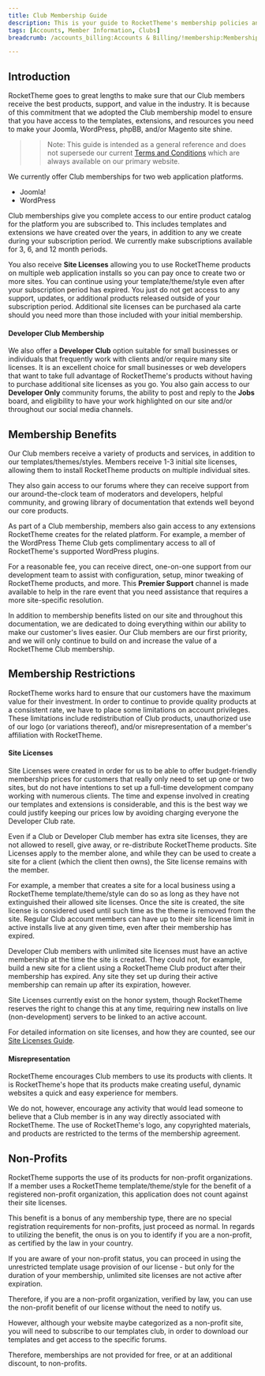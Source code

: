 ```yaml
---
title: Club Membership Guide
description: This is your guide to RocketTheme's membership policies and guidelines.
tags: [Accounts, Member Information, Clubs]
breadcrumb: /accounts_billing:Accounts & Billing/!membership:Membership Guide/

---
```


Introduction
-----

RocketTheme goes to great lengths to make sure that our Club members receive the best products, support, and value in the industry. It is because of this commitment that we adopted the Club membership model to ensure that you have access to the templates, extensions, and resources you need to make your Joomla, WordPress, phpBB, and/or Magento site shine.

>> Note: This guide is intended as a general reference and does not supersede our current [Terms and Conditions][terms] which are always available on our primary website.

We currently offer Club memberships for two web application platforms.

* Joomla!
* WordPress

Club memberships give you complete access to our entire product catalog for the platform you are subscribed to. This includes templates and extensions we have created over the years, in addition to any we create during your subscription period. We currently make subscriptions available for 3, 6, and 12 month periods.

You also receive **Site Licenses** allowing you to use RocketTheme products on multiple web application installs so you can pay once to create two or more sites. You can continue using your template/theme/style even after your subscription period has expired. You just do not get access to any support, updates, or additional products released outside of your subscription period. Additional site licenses can be purchased ala carte should you need more than those included with your initial membership.

#### Developer Club Membership

We also offer a **Developer Club** option suitable for small businesses or individuals that frequently work with clients and/or require many site licenses. It is an excellent choice for small businesses or web developers that want to take full advantage of RocketTheme's products without having to purchase additional site licenses as you go. You also gain access to our **Developer Only** community forums, the ability to post and reply to the **Jobs** board, and eligibility to have your work highlighted on our site and/or throughout our social media channels.

Membership Benefits
-----

Our Club members receive a variety of products and services, in addition to our templates/themes/styles. Members receive 1-3 initial site licenses, allowing them to install RocketTheme products on multiple individual sites. 

They also gain access to our forums where they can receive support from our around-the-clock team of moderators and developers, helpful community, and growing library of documentation that extends well beyond our core products.

As part of a Club membership, members also gain access to any extensions RocketTheme creates for the related platform. For example, a member of the WordPress Theme Club gets complimentary access to all of RocketTheme's supported WordPress plugins.

For a reasonable fee, you can receive direct, one-on-one support from our development team to assist with configuration, setup, minor tweaking of RocketTheme products, and more. This **Premier Support** channel is made available to help in the rare event that you need assistance that requires a more site-specific resolution.

In addition to membership benefits listed on our site and throughout this documentation, we are dedicated to doing everything within our ability to make our customer's lives easier. Our Club members are our first priority, and we will only continue to build on and increase the value of a RocketTheme Club membership.

Membership Restrictions
-----

RocketTheme works hard to ensure that our customers have the maximum value for their investment. In order to continue to provide quality products at a consistent rate, we have to place some limitations on account privileges. These limitations include redistribution of Club products, unauthorized use of our logo (or variations thereof), and/or misrepresentation of a member's affiliation with RocketTheme.

#### Site Licenses

Site Licenses were created in order for us to be able to offer budget-friendly membership prices for customers that really only need to set up one or two sites, but do not have intentions to set up a full-time development company working with numerous clients. The time and expense involved in creating our templates and extensions is considerable, and this is the best way we could justify keeping our prices low by avoiding charging everyone the Developer Club rate.

Even if a Club or Developer Club member has extra site licenses, they are not allowed to resell, give away, or re-distribute RocketTheme products. Site Licenses apply to the member alone, and while they can be used to create a site for a client (which the client then owns), the Site license remains with the member.

For example, a member that creates a site for a local business using a RocketTheme template/theme/style can do so as long as they have not extinguished their allowed site licenses. Once the site is created, the site license is considered used until such time as the theme is removed from the site. Regular Club account members can have up to their site license limit in active installs live at any given time, even after their membership has expired. 

Developer Club members with unlimited site licenses must have an active membership at the time the site is created. They could not, for example, build a new site for a client using a RocketTheme Club product after their membership has expired. Any site they set up during their active membership can remain up after its expiration, however.

Site Licenses currently exist on the honor system, though RocketTheme reserves the right to change this at any time, requiring new installs on live (non-development) servers to be linked to an active account.

For detailed information on site licenses, and how they are counted, see our [Site Licenses Guide][licenses].

#### Misrepresentation

RocketTheme encourages Club members to use its products with clients. It is RocketTheme's hope that its products make creating useful, dynamic websites a quick and easy experience for members. 

We do not, however, encourage any activity that would lead someone to believe that a Club member is in any way directly associated with RocketTheme. The use of RocketTheme's logo, any copyrighted materials, and products are restricted to the terms of the membership agreement.

Non-Profits
-----

RocketTheme supports the use of its products for non-profit organizations. If a member uses a RocketTheme template/theme/style for the benefit of a registered non-profit organization, this application does not count against their site licenses.

This benefit is a bonus of any membership type, there are no special registration requirements for non-profits, just proceed as normal. In regards to utilizing the benefit, the onus is on you to identify if you are a non-profit, as certified by the law in your country. 

If you are aware of your non-profit status, you can proceed in using the unrestricted template usage provision of our license - but only for the duration of your membership, unlimited site licenses are not active after expiration.

Therefore, if you are a non-profit organization, verified by law, you can use the non-profit benefit of our license without the need to notify us.

However, although your website maybe categorized as a non-profit site, you will need to subscribe to our templates club, in order to download our templates and get access to the specific forums.

Therefore, memberships are not provided for free, or at an additional discount, to non-profits.

[terms]: http://www.rockettheme.com/legal/94-terms-of-service
[licenses]: site_licenses.md
